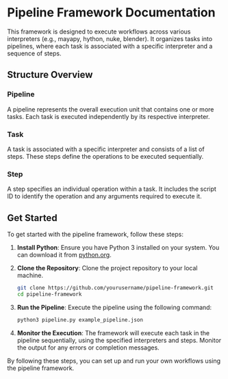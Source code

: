 # Pipeline Framework Documentation

This framework is designed to execute workflows across various interpreters (e.g., mayapy, hython, nuke, blender). It organizes tasks into pipelines, where each task is associated with a specific interpreter and a sequence of steps.

## Structure Overview

### Pipeline

A pipeline represents the overall execution unit that contains one or more tasks. Each task is executed independently by its respective interpreter.

### Task

A task is associated with a specific interpreter and consists of a list of steps. These steps define the operations to be executed sequentially.

### Step

A step specifies an individual operation within a task. It includes the script ID to identify the operation and any arguments required to execute it.

## Get Started

To get started with the pipeline framework, follow these steps:

1. **Install Python**: Ensure you have Python 3 installed on your system. You can download it from [python.org](https://www.python.org/).

2. **Clone the Repository**: Clone the project repository to your local machine.
    ```sh
    git clone https://github.com/yourusername/pipeline-framework.git
    cd pipeline-framework
    ```

3. **Run the Pipeline**: Execute the pipeline using the following command:
    ```sh
    python3 pipeline.py example_pipeline.json
    ```

4. **Monitor the Execution**: The framework will execute each task in the pipeline sequentially, using the specified interpreters and steps. Monitor the output for any errors or completion messages.

By following these steps, you can set up and run your own workflows using the pipeline framework.
